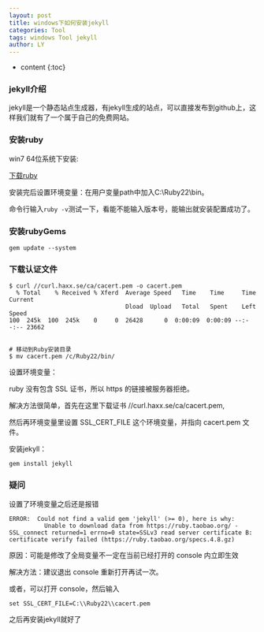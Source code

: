 ```yaml
---
layout: post
title: windows下如何安装jekyll
categories: Tool
tags: windows Tool jekyll
author: LY
---
```


* content
{:toc}  

### jekyll介绍

jekyll是一个静态站点生成器，有jekyll生成的站点，可以直接发布到github上，这样我们就有了一个属于自己的免费网站。

### 安装ruby

win7 64位系统下安装:

[下载ruby](//rubyinstaller.org/downloads/)

安装完后设置环境变量：在用户变量path中加入C:\Ruby22\bin。

命令行输入`ruby -v`测试一下，看能不能输入版本号，能输出就安装配置成功了。   













### 安装rubyGems

```shell
gem update --system
```

### 下载认证文件

```shell
$ curl //curl.haxx.se/ca/cacert.pem -o cacert.pem
  % Total    % Received % Xferd  Average Speed   Time    Time     Time  Current
                                 Dload  Upload   Total   Spent    Left  Speed
100  245k  100  245k    0     0  26428      0  0:00:09  0:00:09 --:--:-- 23662


# 移动到Ruby安装目录
$ mv cacert.pem /c/Ruby22/bin/
```

设置环境变量：

  ruby 没有包含 SSL 证书，所以 https 的链接被服务器拒绝。

  解决方法很简单，首先在这里下载证书 //curl.haxx.se/ca/cacert.pem, 

  然后再环境变量里设置 SSL_CERT_FILE 这个环境变量，并指向 cacert.pem 文件。

安装jekyll：

```shell
gem install jekyll
```

### 疑问

设置了环境变量之后还是报错

```shell
ERROR:  Could not find a valid gem 'jekyll' (>= 0), here is why:
          Unable to download data from https://ruby.taobao.org/ - SSL_connect returned=1 errno=0 state=SSLv3 read server certificate B: certificate verify failed (https://ruby.taobao.org/specs.4.8.gz)
```

原因：可能是修改了全局变量不一定在当前已经打开的 console 内立即生效

解决方法：建议退出 console 重新打开再试一次。

或者，可以打开 console，然后输入

```shell
set SSL_CERT_FILE=C:\\Ruby22\\cacert.pem
```

之后再安装jekyll就好了

